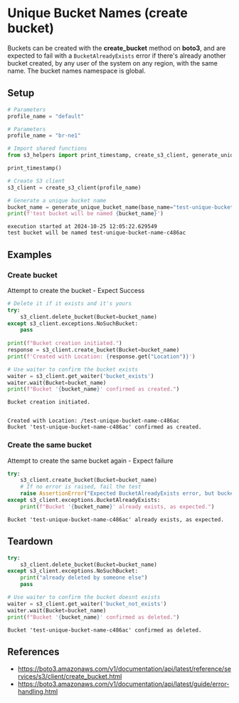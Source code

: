 # Unique Bucket Names (create bucket)

Buckets can be created with the **create_bucket** method on **boto3**, and are expected to fail with a `BucketAlreadyExists` error if there's already another bucket created, by any user of the system on any region, with the same name. The bucket names namespace is global.

## Setup


```python
# Parameters
profile_name = "default"
```


```python
# Parameters
profile_name = "br-ne1"

```


```python
# Import shared functions
from s3_helpers import print_timestamp, create_s3_client, generate_unique_bucket_name

print_timestamp()

# Create S3 client
s3_client = create_s3_client(profile_name)

# Generate a unique bucket name
bucket_name = generate_unique_bucket_name(base_name="test-unique-bucket-name")
print(f'test bucket will be named {bucket_name}')

```

    execution started at 2024-10-25 12:05:22.629549
    test bucket will be named test-unique-bucket-name-c486ac


## Examples

### Create bucket

Attempt to create the bucket - Expect Success


```python
# Delete it if it exists and it's yours
try:
    s3_client.delete_bucket(Bucket=bucket_name)
except s3_client.exceptions.NoSuchBucket:
    pass
    
print(f"Bucket creation initiated.")
response = s3_client.create_bucket(Bucket=bucket_name)
print(f'Created with Location: {response.get("Location")}')

# Use waiter to confirm the bucket exists
waiter = s3_client.get_waiter('bucket_exists')
waiter.wait(Bucket=bucket_name)
print(f"Bucket '{bucket_name}' confirmed as created.")
```

    Bucket creation initiated.


    Created with Location: /test-unique-bucket-name-c486ac
    Bucket 'test-unique-bucket-name-c486ac' confirmed as created.


### Create the same bucket
Attempt to create the same bucket again - Expect failure


```python
try:
    s3_client.create_bucket(Bucket=bucket_name)
    # If no error is raised, fail the test
    raise AssertionError("Expected BucketAlreadyExists error, but bucket was created successfully.")
except s3_client.exceptions.BucketAlreadyExists:
    print(f"Bucket '{bucket_name}' already exists, as expected.")
```

    Bucket 'test-unique-bucket-name-c486ac' already exists, as expected.


## Teardown


```python
try:
    s3_client.delete_bucket(Bucket=bucket_name)
except s3_client.exceptions.NoSuchBucket:
    print("already deleted by someone else")
    pass

# Use waiter to confirm the bucket doesnt exists
waiter = s3_client.get_waiter('bucket_not_exists')
waiter.wait(Bucket=bucket_name)
print(f"Bucket '{bucket_name}' confirmed as deleted.")
```

    Bucket 'test-unique-bucket-name-c486ac' confirmed as deleted.


## References

- https://boto3.amazonaws.com/v1/documentation/api/latest/reference/services/s3/client/create_bucket.html
- https://boto3.amazonaws.com/v1/documentation/api/latest/guide/error-handling.html
